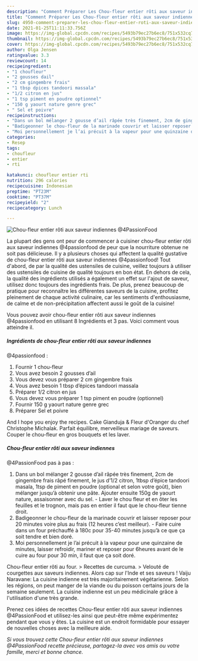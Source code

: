 ```yaml
---
description: "Comment Préparer Les Chou-fleur entier rôti aux saveur indiennes @4PassionFood"
title: "Comment Préparer Les Chou-fleur entier rôti aux saveur indiennes @4PassionFood"
slug: 4950-comment-preparer-les-chou-fleur-entier-roti-aux-saveur-indiennes-4passionfood
date: 2021-01-25T11:11:33.756Z
image: https://img-global.cpcdn.com/recipes/5493b79ec27b6ec8/751x532cq70/chou-fleur-entier-roti-aux-saveur-indiennes-4passionfood-photo-principale-de-la-recette.jpg
thumbnail: https://img-global.cpcdn.com/recipes/5493b79ec27b6ec8/751x532cq70/chou-fleur-entier-roti-aux-saveur-indiennes-4passionfood-photo-principale-de-la-recette.jpg
cover: https://img-global.cpcdn.com/recipes/5493b79ec27b6ec8/751x532cq70/chou-fleur-entier-roti-aux-saveur-indiennes-4passionfood-photo-principale-de-la-recette.jpg
author: Olga Jensen
ratingvalue: 3.3
reviewcount: 14
recipeingredient:
- "1 choufleur"
- "2 gousses dail"
- "2 cm gingembre frais"
- "1 tbsp dpices tandoori massala"
- "1/2 citron en jus"
- "1 tsp piment en poudre optionnel"
- "150 g yaourt nature genre grec"
- " Sel et poivre"
recipeinstructions:
- "Dans un bol mélanger 2 gousse d’ail râpée très finement, 2cm de gingembre frais râpé finement, le jus d’1/2 citron, 1tbsp d’épice tandoori masala, 1tsp de piment en poudre (optional et selon votre goût), bien mélanger jusqu’à obtenir une pâte. Ajouter ensuite 150g de yaourt nature, assaisonner avec du sel.  Laver le chou fleur et en ôter les feuilles et le trognon, mais pas en entier il faut que le chou-fleur tienne droit."
- "Badigeonner le chou-fleur de la marinade couvrir et laisser reposer pour 20 minutes voire plus au frais (12 heures c’est meilleur). Faire cuire dans un four préchauffé à 180c pour 35-40 minutes jusqu’à ce que ça soit tendre et bien doré."
- "Moi personnellement je l’ai précuit à la vapeur pour une quinzaine de minutes, laisser refroidir, mariner et reposer pour 6heures avant de le cuire au four pour 30 min, il faut que ça soit doré."
categories:
- Resep
tags:
- choufleur
- entier
- rti

katakunci: choufleur entier rti 
nutrition: 296 calories
recipecuisine: Indonesian
preptime: "PT23M"
cooktime: "PT37M"
recipeyield: "2"
recipecategory: Lunch

---
```



![Chou-fleur entier rôti aux saveur indiennes
@4PassionFood](https://img-global.cpcdn.com/recipes/5493b79ec27b6ec8/751x532cq70/chou-fleur-entier-roti-aux-saveur-indiennes-4passionfood-photo-principale-de-la-recette.jpg)

La plupart des gens ont peur de commencer à cuisiner chou-fleur entier rôti aux saveur indiennes
@4passionfood de peur que la nourriture obtenue ne soit pas délicieuse. Il y a plusieurs choses qui affectent la qualité gustative de chou-fleur entier rôti aux saveur indiennes
@4passionfood! Tout d'abord, de par la qualité des ustensiles de cuisine, veillez toujours à utiliser des ustensiles de cuisine de qualité toujours en bon état. En dehors de cela, la qualité des ingrédients utilisés a également un effet sur l'ajout de saveur, utilisez donc toujours des ingrédients frais. De plus, prenez beaucoup de pratique pour reconnaître les différentes saveurs de la cuisine, profitez pleinement de chaque activité culinaire, car les sentiments d'enthousiasme, de calme et de non-précipitation affectent aussi le goût de la cuisine!

<!--inarticleads1-->

Vous pouvez avoir chou-fleur entier rôti aux saveur indiennes
@4passionfood en utilisant 8 Ingrédients et 3 pas. Voici comment vous atteindre il.

##### Ingrédients de chou-fleur entier rôti aux saveur indiennes
@4passionfood :

1. Fournir 1 chou-fleur
1. Vous avez besoin 2 gousses d’ail
1. Vous devez vous préparer 2 cm gingembre frais
1. Vous avez besoin 1 tbsp d’épices tandoori massala
1. Préparer 1/2 citron en jus
1. Vous devez vous préparer 1 tsp piment en poudre (optionnel)
1. Fournir 150 g yaourt nature genre grec
1. Préparer  Sel et poivre


And I hope you enjoy the recipes. Cake Gianduja &amp; Fleur d&#39;Oranger du chef Christophe Michalak. Parfait équilibre, merveilleux mariage de saveurs. Couper le chou-fleur en gros bouquets et les laver. 

<!--inarticleads2-->

##### Chou-fleur entier rôti aux saveur indiennes
@4PassionFood pas à pas :

1. Dans un bol mélanger 2 gousse d’ail râpée très finement, 2cm de gingembre frais râpé finement, le jus d’1/2 citron, 1tbsp d’épice tandoori masala, 1tsp de piment en poudre (optional et selon votre goût), bien mélanger jusqu’à obtenir une pâte. Ajouter ensuite 150g de yaourt nature, assaisonner avec du sel.  - Laver le chou fleur et en ôter les feuilles et le trognon, mais pas en entier il faut que le chou-fleur tienne droit.
1. Badigeonner le chou-fleur de la marinade couvrir et laisser reposer pour 20 minutes voire plus au frais (12 heures c’est meilleur). - Faire cuire dans un four préchauffé à 180c pour 35-40 minutes jusqu’à ce que ça soit tendre et bien doré.
1. Moi personnellement je l’ai précuit à la vapeur pour une quinzaine de minutes, laisser refroidir, mariner et reposer pour 6heures avant de le cuire au four pour 30 min, il faut que ça soit doré.


Chou-fleur entier rôti au four. &gt; Recettes de curcuma. &gt; Velouté de courgettes aux saveurs indiennes. Alors cap sur l&#39;Inde et ses saveurs ! Vaiju Naravane: La cuisine indienne est très majoritairement végétarienne. Selon les régions, on peut manger de la viande ou du poisson certains jours de la semaine seulement. La cuisine indienne est un peu médicinale grâce à l&#39;utilisation d&#39;une très grande. 

<!--inarticleads1-->

<p>
Prenez ces idées de recettes Chou-fleur entier rôti aux saveur indiennes
@4PassionFood et utilisez-les ainsi que peut-être même expérimentez pendant que vous y êtes. La cuisine est un endroit formidable pour essayer de nouvelles choses avec la meilleure aide.
</p>

<p>
<i>Si vous trouvez cette Chou-fleur entier rôti aux saveur indiennes
@4PassionFood recette précieuse, partagez-la avec vos amis ou votre famille, merci et bonne chance.</i>
</p>
